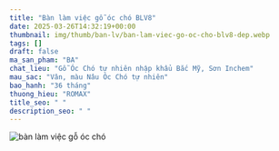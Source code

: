 ```yaml
---
title: "Bàn làm việc gỗ óc chó BLV8"
date: 2025-03-26T14:32:19+00:00
thumbnail: img/thumb/ban-lv/ban-lam-viec-go-oc-cho-blv8-dep.webp
tags: []
draft: false
ma_san_pham: "BA"
chat_lieu: "Gỗ Óc Chó tự nhiên nhập khẩu Bắc Mỹ, Sơn Inchem"
mau_sac: "Vân, màu Nâu Óc Chó tự nhiên"
bao_hanh: "36 tháng"
thuong_hieu: "ROMAX"
title_seo: " "
description_seo: " "
---
```

![bàn làm việc gỗ óc chó](/img/ban-lv/blv8/ban-lam-viec-go-oc-cho-blv8-00-1.webp)
